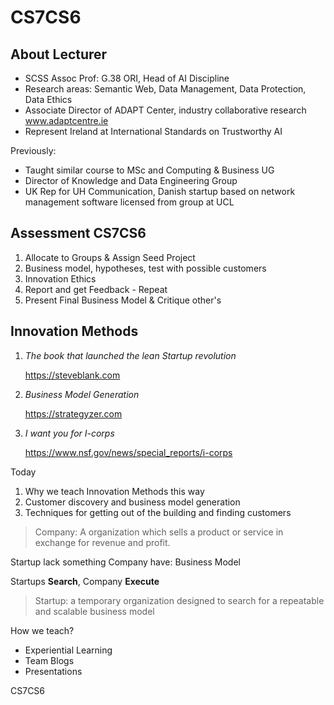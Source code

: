 # CS7CS6

## About Lecturer

- SCSS Assoc Prof: G.38 ORI, Head of AI Discipline
- Research areas: Semantic Web, Data Management, Data Protection, Data Ethics
- Associate Director of ADAPT Center, industry collaborative research www.adaptcentre.ie
- Represent Ireland at International Standards on Trustworthy AI

Previously:

- Taught similar course to MSc and Computing & Business UG
- Director of Knowledge and Data Engineering Group
- UK Rep for UH Communication, Danish startup based on network management software licensed from group at UCL



## Assessment CS7CS6

1. Allocate to Groups & Assign Seed Project
2. Business model, hypotheses, test with possible customers
3. Innovation Ethics
4. Report and get Feedback - Repeat
5. Present Final Business Model & Critique other's



## Innovation Methods

1. *The book that launched the lean Startup revolution*

   https://steveblank.com

2. *Business Model Generation*

   https://strategyzer.com

3. *I want you for I-corps*

   https://www.nsf.gov/news/special_reports/i-corps



Today

1. Why we teach Innovation Methods this way
2. Customer discovery and business model generation
3. Techniques for getting out of the building and finding customers



> Company: A organization which sells a product or service in exchange for revenue and profit.



Startup lack something Company have: Business Model

Startups **Search**, Company **Execute**



> Startup: a temporary organization designed to search for a repeatable and scalable business model



How we teach?

- Experiential Learning
- Team Blogs
- Presentations



CS7CS6